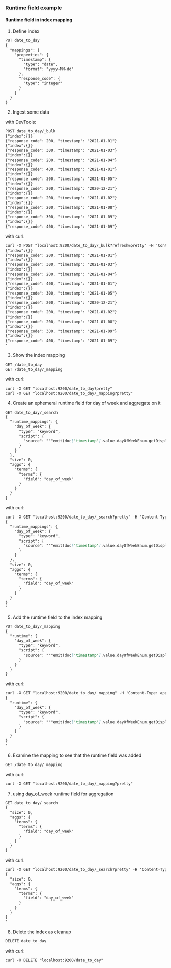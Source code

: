 ### Runtime field example

#### Runtime field in index mapping

1. Define index

```markdown
PUT date_to_day
{
  "mappings": {
    "properties": {
      "timestamp": {
        "type": "date",
        "format": "yyyy-MM-dd"
      },
      "response_code": {
        "type": "integer"
      }
    }
  }
}
```

2. Ingest some data

with DevTools:

```markdown
POST date_to_day/_bulk
{"index":{}}
{"response_code": 200, "timestamp": "2021-01-01"}
{"index":{}}
{"response_code": 300, "timestamp": "2021-01-03"}
{"index":{}}
{"response_code": 200, "timestamp": "2021-01-04"}
{"index":{}}
{"response_code": 400, "timestamp": "2021-01-01"}
{"index":{}}
{"response_code": 300, "timestamp": "2021-01-05"}
{"index":{}}
{"response_code": 200, "timestamp": "2020-12-21"}
{"index":{}}
{"response_code": 200, "timestamp": "2021-01-02"}
{"index":{}}
{"response_code": 200, "timestamp": "2021-01-08"}
{"index":{}}
{"response_code": 300, "timestamp": "2021-01-09"}
{"index":{}}
{"response_code": 400, "timestamp": "2021-01-09"}
```

with curl: 

```markdown
curl -X POST "localhost:9200/date_to_day/_bulk?refresh&pretty" -H 'Content-Type: application/json' -d'
{"index":{}}
{"response_code": 200, "timestamp": "2021-01-01"}
{"index":{}}
{"response_code": 300, "timestamp": "2021-01-03"}
{"index":{}}
{"response_code": 200, "timestamp": "2021-01-04"}
{"index":{}}
{"response_code": 400, "timestamp": "2021-01-01"}
{"index":{}}
{"response_code": 300, "timestamp": "2021-01-05"}
{"index":{}}
{"response_code": 200, "timestamp": "2020-12-21"}
{"index":{}}
{"response_code": 200, "timestamp": "2021-01-02"}
{"index":{}}
{"response_code": 200, "timestamp": "2021-01-08"}
{"index":{}}
{"response_code": 300, "timestamp": "2021-01-09"}
{"index":{}}
{"response_code": 400, "timestamp": "2021-01-09"}
'
```

3. Show the index mapping

```markdown
GET /date_to_day
GET /date_to_day/_mapping
```

with curl: 

```markdown
curl -X GET "localhost:9200/date_to_day?pretty"
curl -X GET "localhost:9200/date_to_day/_mapping?pretty"
```

4. Create an ephemeral runtime field for day of week and aggregate on it

```markdown
GET date_to_day/_search
{
  "runtime_mappings": {
    "day_of_week": {
      "type": "keyword",
      "script": {
        "source": """emit(doc['timestamp'].value.dayOfWeekEnum.getDisplayName(TextStyle.SHORT, Locale.ROOT))"""
      }
    }
  },
  "size": 0,
  "aggs": {
    "terms": {
      "terms": {
        "field": "day_of_week"
      }
    }
  }
}
```

with curl: 

```markdown
curl -X GET "localhost:9200/date_to_day/_search?pretty" -H 'Content-Type: application/json' -d'
{
  "runtime_mappings": {
    "day_of_week": {
      "type": "keyword",
      "script": {
        "source": """emit(doc['timestamp'].value.dayOfWeekEnum.getDisplayName(TextStyle.SHORT, Locale.ROOT))"""
      }
    }
  },
  "size": 0,
  "aggs": {
    "terms": {
      "terms": {
        "field": "day_of_week"
      }
    }
  }
}
'
```
5. Add the runtime field to the index mapping

```markdown
PUT date_to_day/_mapping
{
  "runtime": {
    "day_of_week": {
      "type": "keyword",
      "script": {
        "source": """emit(doc['timestamp'].value.dayOfWeekEnum.getDisplayName(TextStyle.SHORT, Locale.ROOT))"""
      }
    }
  }
}
```

with curl:

```markdown
curl -X GET "localhost:9200/date_to_day/_mapping" -H 'Content-Type: application/json' -d'
{
  "runtime": {
    "day_of_week": {
      "type": "keyword",
      "script": {
        "source": """emit(doc['timestamp'].value.dayOfWeekEnum.getDisplayName(TextStyle.SHORT, Locale.ROOT))"""
      }
    }
  }
}
'
```

6. Examine the mapping to see that the runtime field was added

```markdown
GET /date_to_day/_mapping
```

with curl: 

```markdown
curl -X GET "localhost:9200/date_to_day/_mapping?pretty"
```

7. using day_of_week runtime field for aggregation

```markdown
GET date_to_day/_search
{
  "size": 0,
  "aggs": {
    "terms": {
      "terms": {
        "field": "day_of_week"
      }
    }
  }
}
```

with curl: 

```markdown
curl -X GET "localhost:9200/date_to_day/_search?pretty" -H 'Content-Type: application/json' -d'
{
  "size": 0,
  "aggs": {
    "terms": {
      "terms": {
        "field": "day_of_week"
      }
    }
  }
}
'
```

8. Delete the index as cleanup

```markdown
DELETE date_to_day
```

with curl: 

```markdown
curl -X DELETE "localhost:9200/date_to_day" 
```
